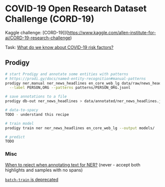 # COVID-19 Open Research Dataset Challenge (CORD-19)

Kaggle challenge: [CORD-19]](https://www.kaggle.com/allen-institute-for-ai/CORD-19-research-challenge)

Task: [What do we know about COVID-19 risk factors?](https://www.kaggle.com/allen-institute-for-ai/CORD-19-research-challenge/tasks?taskId=558)

## Prodigy

```bash
# start Prodigy and annotate some entities with patterns
# https://prodi.gy/docs/named-entity-recognition#manual-patterns
prodigy ner.manual ner_news_headlines en_core_web_lg data/raw/news_headlines.jsonl \
  --label PERSON,ORG --patterns patterns/PERSON_ORG.jsonl

# save annotations to a file
prodigy db-out ner_news_headlines > data/annotated/ner_news_headlines.jsonl

# data-to-spacy
TODO - understand this recipe

# train model
prodigy train ner ner_news_headlines en_core_web_lg --output models/

# predict
TODO
```

### Misc

[When to reject when annotating text for NER?](https://support.prodi.gy/t/when-to-reject-in-ner-manual-or-ner-make-gold/892/2)
(never - accept both highlights and samples with no spans)

[`batch-train` is deprecated](https://prodi.gy/docs/recipes#deprecated)
